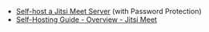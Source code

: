 - [Self-host a Jitsi Meet Server](https://www.computerhope.com/issues/ch002077.htm) (with Password Protection)
- [Self-Hosting Guide - Overview - Jitsi Meet](https://jitsi.github.io/handbook/docs/devops-guide/)